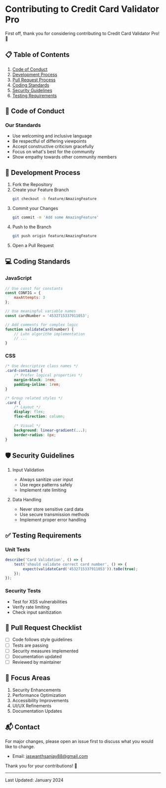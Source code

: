 # Contributing to Credit Card Validator Pro

First off, thank you for considering contributing to Credit Card Validator Pro! 🎉

## 📋 Table of Contents
1. [Code of Conduct](#code-of-conduct)
2. [Development Process](#development-process)
3. [Pull Request Process](#pull-request-process)
4. [Coding Standards](#coding-standards)
5. [Security Guidelines](#security-guidelines)
6. [Testing Requirements](#testing-requirements)

## 🤝 Code of Conduct

### Our Standards
- Use welcoming and inclusive language
- Be respectful of differing viewpoints
- Accept constructive criticism gracefully
- Focus on what's best for the community
- Show empathy towards other community members

## 🚀 Development Process

1. Fork the Repository
2. Create your Feature Branch
   ```bash
   git checkout -b feature/AmazingFeature
   ```
3. Commit your Changes
   ```bash
   git commit -m 'Add some AmazingFeature'
   ```
4. Push to the Branch
   ```bash
   git push origin feature/AmazingFeature
   ```
5. Open a Pull Request

## 💻 Coding Standards

### JavaScript
```javascript
// Use const for constants
const CONFIG = {
    maxAttempts: 3
};

// Use meaningful variable names
const cardNumber = '4532715337911053';

// Add comments for complex logic
function validateCard(number) {
    // Luhn algorithm implementation
    // ...
}
```

### CSS
```css
/* Use descriptive class names */
.card-container {
    /* Prefer logical properties */
    margin-block: 1rem;
    padding-inline: 1rem;
}

/* Group related styles */
.card {
    /* Layout */
    display: flex;
    flex-direction: column;
    
    /* Visual */
    background: linear-gradient(...);
    border-radius: 8px;
}
```

## 🛡️ Security Guidelines

1. Input Validation
   - Always sanitize user input
   - Use regex patterns safely
   - Implement rate limiting

2. Data Handling
   - Never store sensitive card data
   - Use secure transmission methods
   - Implement proper error handling

## ✅ Testing Requirements

### Unit Tests
```javascript
describe('Card Validation', () => {
    test('should validate correct card number', () => {
        expect(validateCard('4532715337911053')).toBe(true);
    });
});
```

### Security Tests
- Test for XSS vulnerabilities
- Verify rate limiting
- Check input sanitization

## 📝 Pull Request Checklist

- [ ] Code follows style guidelines
- [ ] Tests are passing
- [ ] Security measures implemented
- [ ] Documentation updated
- [ ] Reviewed by maintainer

## 🎯 Focus Areas

1. Security Enhancements
2. Performance Optimization
3. Accessibility Improvements
4. UI/UX Refinements
5. Documentation Updates

## 📬 Contact

For major changes, please open an issue first to discuss what you would like to change.

- Email: jaswanthsanjay88@gmail.com

Thank you for your contributions! 🙏

---
Last Updated: January 2024
